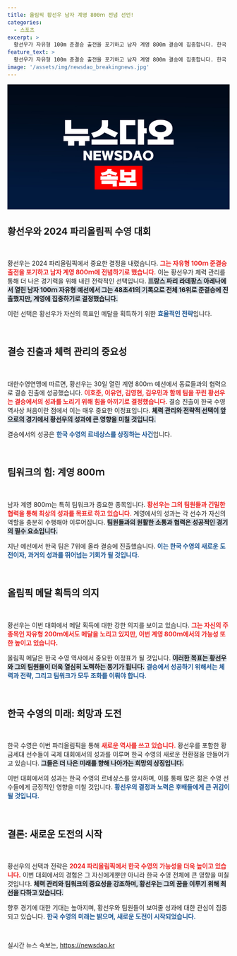 ```yaml
---
title: 올림픽 황선우 남자 계영 800ｍ 전념 선언!
categories:
  - 스포츠
excerpt: >
  황선우가 자유형 100m 준결승 출전을 포기하고 남자 계영 800m 결승에 집중합니다. 한국 수영의 새로운 역사에 도전하는 이들의 결승 결과가 기대됩니다! 클릭해서 자세히 알아보세요!
feature_text: >
  황선우가 자유형 100m 준결승 출전을 포기하고 남자 계영 800m 결승에 집중합니다. 한국 수영의 새로운 역사에 도전하는 이들의 결승 결과가 기대됩니다! 클릭해서 자세히 알아보세요!
image: '/assets/img/newsdao_breakingnews.jpg'
---
```


<p><img src="/assets/img/newsdao_breakingnews.jpg" alt="pcversion 속보" /></p>

<h2 data-ke-size="size26">황선우와 2024 파리올림픽 수영 대회</h2>

<p data-ke-size="size16">&nbsp;</p>

<p>황선우는 2024 파리올림픽에서 중요한 결정을 내렸습니다. <b><span style="color: #ee2323;">그는 자유형 100ｍ 준결승 출전을 포기하고 남자 계영 800ｍ에 전념하기로 했습니다.</span></b> 이는 황선우가 체력 관리를 통해 더 나은 경기력을 위해 내린 전략적인 선택입니다. <b><span style="background-color: #21538527;">프랑스 파리 라데팡스 아레나에서 열린 남자 100ｍ 자유형 예선에서 그는 48초41의 기록으로 전체 16위로 준결승에 진출했지만, 계영에 집중하기로 결정했습니다.</span></b></p>

<p>이런 선택은 황선우가 자신의 목표인 메달을 획득하기 위한 <b><span style="color: #1a5490;">효율적인 전략</span></b>입니다. <p data-ke-size="size16">&nbsp;</p></p>

<h2 data-ke-size="size26">결승 진출과 체력 관리의 중요성</h2>

<p data-ke-size="size16">&nbsp;</p>

<p>대한수영연맹에 따르면, 황선우는 30일 열린 계영 800ｍ 예선에서 동료들과의 협력으로 결승 진출에 성공했습니다. <b><span style="color: #ee2323;">이호준, 이유연, 김영현, 김우민과 함께 팀을 꾸린 황선우는 결승에서의 성과를 노리기 위해 힘을 아끼기로 결정했습니다.</span></b> 결승 진출이 한국 수영 역사상 처음이란 점에서 이는 매우 중요한 이정표입니다. <b><span style="background-color: #21538527;">체력 관리와 전략적 선택이 앞으로의 경기에서 황선우의 성과에 큰 영향을 미칠 것입니다.</span></b></p>

<p>결승에서의 성공은 <b><span style="color: #1a5490;">한국 수영의 르네상스를 상징하는 사건</span></b>입니다. <p data-ke-size="size16">&nbsp;</p></p>

<h2 data-ke-size="size26">팀워크의 힘: 계영 800ｍ</h2>

<p data-ke-size="size16">&nbsp;</p>

<p>남자 계영 800ｍ는 특히 팀워크가 중요한 종목입니다. <b><span style="color: #ee2323;">황선우는 그의 팀원들과 긴밀한 협력을 통해 최상의 성과를 목표로 하고 있습니다.</span></b> 계영에서의 성과는 각 선수가 자신의 역할을 충분히 수행해야 이루어집니다. <b><span style="background-color: #21538527;">팀원들과의 원활한 소통과 협력은 성공적인 경기의 필수 요소입니다.</span></b></p>

<p>지난 예선에서 한국 팀은 7위에 올라 결승에 진출했습니다. <b><span style="color: #1a5490;">이는 한국 수영의 새로운 도전이자, 과거의 성과를 뛰어넘는 기회가 될 것입니다.</span></b> <p data-ke-size="size16">&nbsp;</p></p>

<h2 data-ke-size="size26">올림픽 메달 획득의 의지</h2>

<p data-ke-size="size16">&nbsp;</p>

<p>황선우는 이번 대회에서 메달 획득에 대한 강한 의지를 보이고 있습니다. <b><span style="color: #ee2323;">그는 자신의 주 종목인 자유형 200ｍ에서도 메달을 노리고 있지만, 이번 계영 800ｍ에서의 가능성 또한 높이고 있습니다.</span></b> </p>

<p>올림픽 메달은 한국 수영 역사에서 중요한 이정표가 될 것입니다. <b><span style="background-color: #21538527;">이러한 목표는 황선우와 그의 팀원들이 더욱 열심히 노력하는 동기가 됩니다.</span></b> <b><span style="color: #1a5490;">결승에서 성공하기 위해서는 체력과 전략, 그리고 팀워크가 모두 조화를 이뤄야 합니다.</span></b> <p data-ke-size="size16">&nbsp;</p></p>

<h2 data-ke-size="size26">한국 수영의 미래: 희망과 도전</h2>

<p data-ke-size="size16">&nbsp;</p>

<p>한국 수영은 이번 파리올림픽을 통해 <b><span style="color: #ee2323;">새로운 역사를 쓰고 있습니다.</span></b> 황선우를 포함한 황금세대 선수들이 국제 대회에서의 성과를 이루며 한국 수영의 새로운 전환점을 만들어가고 있습니다. <b><span style="background-color: #21538527;">그들은 더 나은 미래를 향해 나아가는 희망의 상징입니다.</span></b></p>

<p>이번 대회에서의 성과는 한국 수영의 르네상스를 암시하며, 이를 통해 많은 젊은 수영 선수들에게 긍정적인 영향을 미칠 것입니다. <b><span style="color: #1a5490;">황선우의 결정과 노력은 후배들에게 큰 귀감이 될 것입니다.</span></b> <p data-ke-size="size16">&nbsp;</p></p>

<h2 data-ke-size="size26">결론: 새로운 도전의 시작</h2>

<p data-ke-size="size16">&nbsp;</p>

<p>황선우의 선택과 전략은 <b><span style="color: #ee2323;">2024 파리올림픽에서 한국 수영의 가능성을 더욱 높이고 있습니다.</span></b> 이번 대회에서의 경험은 그 자신에게뿐만 아니라 한국 수영 전체에 큰 영향을 미칠 것입니다. <b><span style="background-color: #21538527;">체력 관리와 팀워크의 중요성을 강조하며, 황선우는 그의 꿈을 이루기 위해 최선을 다하고 있습니다.</span></b></p>

<p>향후 경기에 대한 기대는 높아지며, 황선우와 팀원들이 보여줄 성과에 대한 관심이 집중되고 있습니다. <b><span style="color: #1a5490;">한국 수영의 미래는 밝으며, 새로운 도전이 시작되었습니다.</span></b> <p data-ke-size="size16">&nbsp;</p></p>
실시간 뉴스 속보는, <a href="https://newsdao.kr" rel="dofollow">https://newsdao.kr</a>



